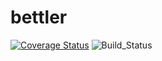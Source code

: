 # bettler
[![Coverage Status](https://coveralls.io/repos/github/MSchmidtHTWG/bettler/badge.svg?branch=main)](https://coveralls.io/github/MSchmidtHTWG/bettler?branch=main)
![Build_Status](https://github.com/MSchmidtHTWG/bettler/actions/workflows/scala.yml/badge.svg?branch=main)